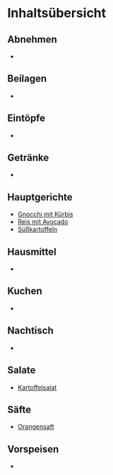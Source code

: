 # Inhaltsübersicht

## Abnehmen
* 

## Beilagen
* 

## Eintöpfe
* 

## Getränke
* 

## Hauptgerichte
* [Gnocchi mit Kürbis](Hauptgerichte/Gnocchi%20mit%20Kürbis.mkd)
* [Reis mit Avocado](Hauptgerichte/Reis%20mit%20Avocado.mkd)
* [Süßkartoffeln](Hauptgerichte/Süßkartoffeln.mkd)

## Hausmittel
* 

## Kuchen
* 

## Nachtisch
* 

## Salate
* [Kartoffelsalat](Salate/Kartoffelsalat.mkd)

## Säfte
* [Orangensaft](Säfte/Orangensaft.mkd)

## Vorspeisen
* 
